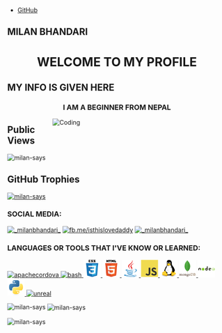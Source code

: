 - [GitHub](https://github.com/milan-says)

## MILAN BHANDARI

<h1 align="center">WELCOME TO MY PROFILE</h1>

## MY INFO IS GIVEN HERE
<h3 align="center">I AM A BEGINNER FROM NEPAL</h3>
<img align="right" alt="Coding" width="400" src="https://camo.githubusercontent.com/5c1163c5085e0446ccb100d6a65abe81f03903b385145757ee3f940023fbfb23/68747470733a2f2f646c2e6b61736b75732e69642f73746f726167652e676f6f676c65617069732e636f6d2f677765622d756e69626c6f672d7075626c6973682d70726f642f6f726967696e616c5f696d616765732f44696e6f5f6e6f6e2d62697274686461795f76657273696f6e2e676966">

## Public Views

<p align="left"> <img src="https://komarev.com/ghpvc/?username=milan-says&label=Profile%20views&color=0e75b6&style=flat" alt="milan-says" /> </p>

## GitHub Trophies

<p align="left"> <a href="https://github.com/ryo-ma/github-profile-trophy"><img src="https://github-profile-trophy.vercel.app/?username=milan-says" alt="milan-says" /></a> </p>

<h3 align="left">SOCIAL MEDIA:</h3>
<p align="left">
<a href="https://twitter.com/_milanbhandari_" target="blank"><img align="center" src="https://raw.githubusercontent.com/rahuldkjain/github-profile-readme-generator/master/src/images/icons/Social/twitter.svg" alt="_milanbhandari_" height="30" width="40" /></a>
<a href="https://fb.com/fb.me/isthislovedaddy" target="blank"><img align="center" src="https://raw.githubusercontent.com/rahuldkjain/github-profile-readme-generator/master/src/images/icons/Social/facebook.svg" alt="fb.me/isthislovedaddy" height="30" width="40" /></a>
<a href="https://instagram.com/_milanbhandari_" target="blank"><img align="center" src="https://raw.githubusercontent.com/rahuldkjain/github-profile-readme-generator/master/src/images/icons/Social/instagram.svg" alt="_milanbhandari_" height="30" width="40" /></a>
</p>

<h3 align="left">LANGUAGES OR TOOLS THAT I'VE KNOW OR LEARNED:</h3>
<p align="left"> <a href="https://cordova.apache.org/" target="_blank" rel="noreferrer"> <img src="https://www.vectorlogo.zone/logos/apache_cordova/apache_cordova-icon.svg" alt="apachecordova" width="40" height="40"/> </a> <a href="https://www.gnu.org/software/bash/" target="_blank" rel="noreferrer"> <img src="https://www.vectorlogo.zone/logos/gnu_bash/gnu_bash-icon.svg" alt="bash" width="40" height="40"/> </a> <a href="https://www.w3schools.com/css/" target="_blank" rel="noreferrer"> <img src="https://raw.githubusercontent.com/devicons/devicon/master/icons/css3/css3-original-wordmark.svg" alt="css3" width="40" height="40"/> </a> <a href="https://www.w3.org/html/" target="_blank" rel="noreferrer"> <img src="https://raw.githubusercontent.com/devicons/devicon/master/icons/html5/html5-original-wordmark.svg" alt="html5" width="40" height="40"/> </a> <a href="https://www.java.com" target="_blank" rel="noreferrer"> <img src="https://raw.githubusercontent.com/devicons/devicon/master/icons/java/java-original.svg" alt="java" width="40" height="40"/> </a> <a href="https://developer.mozilla.org/en-US/docs/Web/JavaScript" target="_blank" rel="noreferrer"> <img src="https://raw.githubusercontent.com/devicons/devicon/master/icons/javascript/javascript-original.svg" alt="javascript" width="40" height="40"/> </a> <a href="https://www.linux.org/" target="_blank" rel="noreferrer"> <img src="https://raw.githubusercontent.com/devicons/devicon/master/icons/linux/linux-original.svg" alt="linux" width="40" height="40"/> </a> <a href="https://www.mongodb.com/" target="_blank" rel="noreferrer"> <img src="https://raw.githubusercontent.com/devicons/devicon/master/icons/mongodb/mongodb-original-wordmark.svg" alt="mongodb" width="40" height="40"/> </a> <a href="https://nodejs.org" target="_blank" rel="noreferrer"> <img src="https://raw.githubusercontent.com/devicons/devicon/master/icons/nodejs/nodejs-original-wordmark.svg" alt="nodejs" width="40" height="40"/> </a> <a href="https://www.python.org" target="_blank" rel="noreferrer"> <img src="https://raw.githubusercontent.com/devicons/devicon/master/icons/python/python-original.svg" alt="python" width="40" height="40"/> </a> <a href="https://unrealengine.com/" target="_blank" rel="noreferrer"> <img src="https://raw.githubusercontent.com/kenangundogan/fontisto/036b7eca71aab1bef8e6a0518f7329f13ed62f6b/icons/svg/brand/unreal-engine.svg" alt="unreal" width="40" height="40"/> </a> </p>

<p><img align="left" src="https://github-readme-stats.vercel.app/api/top-langs?username=milan-says&show_icons=true&locale=en&layout=compact" alt="milan-says" /></p>

<p>&nbsp;<img align="center" src="https://github-readme-stats.vercel.app/api?username=milan-says&show_icons=true&locale=en" alt="milan-says" /></p>

<p><img align="center" src="https://github-readme-streak-stats.herokuapp.com/?user=milan-says&" alt="milan-says" /></p>
